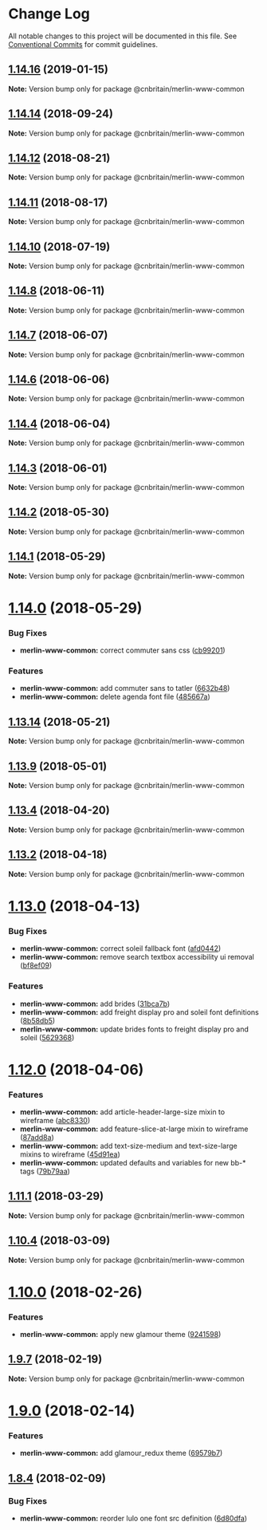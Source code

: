 # Change Log

All notable changes to this project will be documented in this file.
See [Conventional Commits](https://conventionalcommits.org) for commit guidelines.

## [1.14.16](https://github.com/cnduk/merlin-www-components/compare/@cnbritain/merlin-www-common@1.14.15...@cnbritain/merlin-www-common@1.14.16) (2019-01-15)

**Note:** Version bump only for package @cnbritain/merlin-www-common





<a name="1.14.14"></a>
## [1.14.14](https://github.com/cnduk/merlin-www-components/compare/@cnbritain/merlin-www-common@1.14.13...@cnbritain/merlin-www-common@1.14.14) (2018-09-24)




**Note:** Version bump only for package @cnbritain/merlin-www-common

<a name="1.14.12"></a>
## [1.14.12](https://github.com/cnduk/merlin-www-components/compare/@cnbritain/merlin-www-common@1.14.11...@cnbritain/merlin-www-common@1.14.12) (2018-08-21)




**Note:** Version bump only for package @cnbritain/merlin-www-common

<a name="1.14.11"></a>
## [1.14.11](https://github.com/cnduk/merlin-www-components/compare/@cnbritain/merlin-www-common@1.14.10...@cnbritain/merlin-www-common@1.14.11) (2018-08-17)




**Note:** Version bump only for package @cnbritain/merlin-www-common

<a name="1.14.10"></a>
## [1.14.10](https://github.com/cnduk/merlin-www-components/compare/@cnbritain/merlin-www-common@1.14.9...@cnbritain/merlin-www-common@1.14.10) (2018-07-19)




**Note:** Version bump only for package @cnbritain/merlin-www-common

<a name="1.14.8"></a>
## [1.14.8](https://github.com/cnduk/merlin-www-components/compare/@cnbritain/merlin-www-common@1.14.7...@cnbritain/merlin-www-common@1.14.8) (2018-06-11)




**Note:** Version bump only for package @cnbritain/merlin-www-common

<a name="1.14.7"></a>
## [1.14.7](https://github.com/cnduk/merlin-www-components/compare/@cnbritain/merlin-www-common@1.14.6...@cnbritain/merlin-www-common@1.14.7) (2018-06-07)




**Note:** Version bump only for package @cnbritain/merlin-www-common

<a name="1.14.6"></a>
## [1.14.6](https://github.com/cnduk/merlin-www-components/compare/@cnbritain/merlin-www-common@1.14.5...@cnbritain/merlin-www-common@1.14.6) (2018-06-06)




**Note:** Version bump only for package @cnbritain/merlin-www-common

<a name="1.14.4"></a>
## [1.14.4](https://github.com/cnduk/merlin-www-components/compare/@cnbritain/merlin-www-common@1.14.3...@cnbritain/merlin-www-common@1.14.4) (2018-06-04)




**Note:** Version bump only for package @cnbritain/merlin-www-common

<a name="1.14.3"></a>
## [1.14.3](https://github.com/cnduk/merlin-www-components/compare/@cnbritain/merlin-www-common@1.14.2...@cnbritain/merlin-www-common@1.14.3) (2018-06-01)




**Note:** Version bump only for package @cnbritain/merlin-www-common

<a name="1.14.2"></a>
## [1.14.2](https://github.com/cnduk/merlin-www-components/compare/@cnbritain/merlin-www-common@1.14.1...@cnbritain/merlin-www-common@1.14.2) (2018-05-30)




**Note:** Version bump only for package @cnbritain/merlin-www-common

<a name="1.14.1"></a>
## [1.14.1](https://github.com/cnduk/merlin-www-components/compare/@cnbritain/merlin-www-common@1.14.0...@cnbritain/merlin-www-common@1.14.1) (2018-05-29)




**Note:** Version bump only for package @cnbritain/merlin-www-common

<a name="1.14.0"></a>
# [1.14.0](https://github.com/cnduk/merlin-www-components/compare/@cnbritain/merlin-www-common@1.13.15...@cnbritain/merlin-www-common@1.14.0) (2018-05-29)


### Bug Fixes

* **merlin-www-common:** correct commuter sans css ([cb99201](https://github.com/cnduk/merlin-www-components/commit/cb99201))


### Features

* **merlin-www-common:** add commuter sans to tatler ([6632b48](https://github.com/cnduk/merlin-www-components/commit/6632b48))
* **merlin-www-common:** delete agenda font file ([485667a](https://github.com/cnduk/merlin-www-components/commit/485667a))




<a name="1.13.14"></a>
## [1.13.14](https://github.com/cnduk/merlin-www-components/compare/@cnbritain/merlin-www-common@1.13.13...@cnbritain/merlin-www-common@1.13.14) (2018-05-21)




**Note:** Version bump only for package @cnbritain/merlin-www-common

<a name="1.13.9"></a>
## [1.13.9](https://github.com/cnduk/merlin-www-components/compare/@cnbritain/merlin-www-common@1.13.8...@cnbritain/merlin-www-common@1.13.9) (2018-05-01)




**Note:** Version bump only for package @cnbritain/merlin-www-common

<a name="1.13.4"></a>
## [1.13.4](https://github.com/cnduk/merlin-www-components/compare/@cnbritain/merlin-www-common@1.13.3...@cnbritain/merlin-www-common@1.13.4) (2018-04-20)




**Note:** Version bump only for package @cnbritain/merlin-www-common

<a name="1.13.2"></a>
## [1.13.2](https://github.com/cnduk/merlin-www-components/compare/@cnbritain/merlin-www-common@1.13.1...@cnbritain/merlin-www-common@1.13.2) (2018-04-18)




**Note:** Version bump only for package @cnbritain/merlin-www-common

<a name="1.13.0"></a>
# [1.13.0](https://github.com/cnduk/merlin-www-components/compare/@cnbritain/merlin-www-common@1.12.0...@cnbritain/merlin-www-common@1.13.0) (2018-04-13)


### Bug Fixes

* **merlin-www-common:** correct soleil fallback font ([afd0442](https://github.com/cnduk/merlin-www-components/commit/afd0442))
* **merlin-www-common:** remove search textbox accessibility ui removal ([bf8ef09](https://github.com/cnduk/merlin-www-components/commit/bf8ef09))


### Features

* **merlin-www-common:** add brides ([31bca7b](https://github.com/cnduk/merlin-www-components/commit/31bca7b))
* **merlin-www-common:** add freight display pro and soleil font definitions ([8b58db5](https://github.com/cnduk/merlin-www-components/commit/8b58db5))
* **merlin-www-common:** update brides fonts to freight display pro and soleil ([5629368](https://github.com/cnduk/merlin-www-components/commit/5629368))




<a name="1.12.0"></a>
# [1.12.0](https://github.com/cnduk/merlin-www-components/compare/@cnbritain/merlin-www-common@1.11.1...@cnbritain/merlin-www-common@1.12.0) (2018-04-06)


### Features

* **merlin-www-common:** add article-header-large-size mixin to wireframe ([abc8330](https://github.com/cnduk/merlin-www-components/commit/abc8330))
* **merlin-www-common:** add feature-slice-at-large mixin to wireframe ([87add8a](https://github.com/cnduk/merlin-www-components/commit/87add8a))
* **merlin-www-common:** add text-size-medium and text-size-large mixins to wireframe ([45d91ea](https://github.com/cnduk/merlin-www-components/commit/45d91ea))
* **merlin-www-common:** updated defaults and variables for new bb-* tags ([79b79aa](https://github.com/cnduk/merlin-www-components/commit/79b79aa))




<a name="1.11.1"></a>
## [1.11.1](https://github.com/cnduk/merlin-www-components/compare/@cnbritain/merlin-www-common@1.11.0...@cnbritain/merlin-www-common@1.11.1) (2018-03-29)




**Note:** Version bump only for package @cnbritain/merlin-www-common

<a name="1.10.4"></a>
## [1.10.4](https://github.com/cnduk/merlin-www-components/compare/@cnbritain/merlin-www-common@1.10.3...@cnbritain/merlin-www-common@1.10.4) (2018-03-09)




**Note:** Version bump only for package @cnbritain/merlin-www-common

<a name="1.10.0"></a>
# [1.10.0](https://github.com/cnduk/merlin-www-components/compare/@cnbritain/merlin-www-common@1.9.12...@cnbritain/merlin-www-common@1.10.0) (2018-02-26)


### Features

* **merlin-www-common:** apply new glamour theme ([9241598](https://github.com/cnduk/merlin-www-components/commit/9241598))




<a name="1.9.7"></a>
## [1.9.7](https://github.com/cnduk/merlin-www-components/compare/@cnbritain/merlin-www-common@1.9.6...@cnbritain/merlin-www-common@1.9.7) (2018-02-19)




**Note:** Version bump only for package @cnbritain/merlin-www-common

<a name="1.9.0"></a>
# [1.9.0](https://github.com/cnduk/merlin-www-components/compare/@cnbritain/merlin-www-common@1.8.10...@cnbritain/merlin-www-common@1.9.0) (2018-02-14)


### Features

* **merlin-www-common:** add glamour_redux theme ([69579b7](https://github.com/cnduk/merlin-www-components/commit/69579b7))




<a name="1.8.4"></a>
## [1.8.4](https://github.com/cnduk/merlin-www-components/compare/@cnbritain/merlin-www-common@1.8.3...@cnbritain/merlin-www-common@1.8.4) (2018-02-09)


### Bug Fixes

* **merlin-www-common:** reorder lulo one font src definition ([6d80dfa](https://github.com/cnduk/merlin-www-components/commit/6d80dfa))
